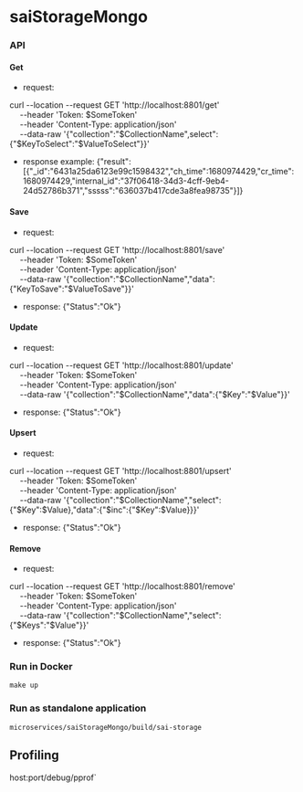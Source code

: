 # saiStorageMongo

### API
#### Get
- request:

curl --location --request GET 'http://localhost:8801/get' \
&emsp;    --header 'Token: $SomeToken' \
&emsp;    --header 'Content-Type: application/json' \
&emsp;    --data-raw '{"collection":"$CollectionName",select":{"$KeyToSelect":"$ValueToSelect"}}'

- response example: {"result":[{"_id":"6431a25da6123e99c1598432","ch_time":1680974429,"cr_time":1680974429,"internal_id":"37f06418-34d3-4cff-9eb4-24d52786b371","sssss":"636037b417cde3a8fea98735"}]}

#### Save
- request:

curl --location --request GET 'http://localhost:8801/save' \
&emsp;    --header 'Token: $SomeToken' \
&emsp;    --header 'Content-Type: application/json' \
&emsp;    --data-raw '{"collection":"$CollectionName","data":{"KeyToSave":"$ValueToSave"}}'

- response: {"Status":"Ok"} 

#### Update
- request:

curl --location --request GET 'http://localhost:8801/update' \
&emsp;    --header 'Token: $SomeToken' \
&emsp;    --header 'Content-Type: application/json' \
&emsp;    --data-raw '{"collection":"$CollectionName","data":{"$Key":"$Value"}}'

- response: {"Status":"Ok"} 


#### Upsert
- request:

curl --location --request GET 'http://localhost:8801/upsert' \
&emsp;    --header 'Token: $SomeToken' \
&emsp;    --header 'Content-Type: application/json' \
&emsp;    --data-raw '{"collection":"$CollectionName","select":{"$Key":$Value},"data":{"$inc":{"$Key":$Value}}}'

- response: {"Status":"Ok"} 

#### Remove
- request:

curl --location --request GET 'http://localhost:8801/remove' \
&emsp;    --header 'Token: $SomeToken' \
&emsp;    --header 'Content-Type: application/json' \
&emsp;    --data-raw '{"collection":"$CollectionName","select":{"$Keys":"$Value"}}'

- response: {"Status":"Ok"} 

### Run in Docker
`make up`

### Run as standalone application
`microservices/saiStorageMongo/build/sai-storage` 


## Profiling
 host:port/debug/pprof`